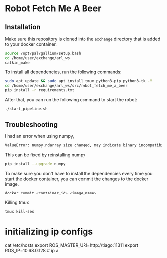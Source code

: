 # Robot Fetch Me A Beer
## Installation
Make sure this repository is cloned into the `exchange` directory that is added to your docker container.

```bash
source /opt/pal/gallium/setup.bash
cd /home/user/exchange/arl_ws
catkin_make
```
To install all dependencies, run the following commands:
```bash
sudo apt update && sudo apt install tmux python3-pip python3-tk -Y
cd /home/user/exchange/arl_ws/src/robot_fetch_me_a_beer
pip install -r requirements.txt
```

After that, you can run the following command to start the robot:
```bash
./start_pipeline.sh
```
## Troubleshooting
I had an error when using numpy, 
```bash
ValueError: numpy.ndarray size changed, may indicate binary incompatibility. Expected 96 from C header, got 80 from PyObject
```
This can be fixed by reinstalling numpy
```bash
pip install --upgrade numpy
```

To make sure you don't have to install the dependencies every time you start the docker container, you can commit the changes to the docker image. 
```bash
docker commit <container_id> <image_name>
```

Killing tmux
```bash
tmux kill-ses
```


# initializing ip configs
cat /etc/hosts
export ROS_MASTER_URI=http://tiago:11311
export ROS_IP=10.68.0.128 # ip a